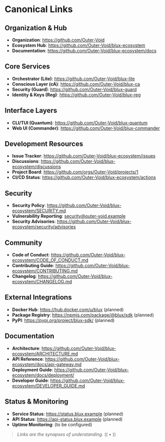# Canonical Links

## Organization & Hub
- **Organization**: https://github.com/Outer-Void
- **Ecosystem Hub**: https://github.com/Outer-Void/blux-ecosystem
- **Documentation**: https://github.com/Outer-Void/blux-ecosystem/docs

## Core Services
- **Orchestrator (Lite)**: https://github.com/Outer-Void/blux-lite
- **Conscious Layer (cA)**: https://github.com/Outer-Void/blux-ca  
- **Security (Guard)**: https://github.com/Outer-Void/blux-guard
- **Identity & Keys (Reg)**: https://github.com/Outer-Void/blux-reg

## Interface Layers
- **CLI/TUI (Quantum)**: https://github.com/Outer-Void/blux-quantum
- **Web UI (Commander)**: https://github.com/Outer-Void/blux-commander

## Development Resources
- **Issue Tracker**: https://github.com/Outer-Void/blux-ecosystem/issues
- **Discussions**: https://github.com/Outer-Void/blux-ecosystem/discussions
- **Project Board**: https://github.com/orgs/Outer-Void/projects/1
- **CI/CD Status**: https://github.com/Outer-Void/blux-ecosystem/actions

## Security
- **Security Policy**: https://github.com/Outer-Void/blux-ecosystem/SECURITY.md
- **Vulnerability Reporting**: security@outer-void.example
- **Security Advisories**: https://github.com/Outer-Void/blux-ecosystem/security/advisories

## Community
- **Code of Conduct**: https://github.com/Outer-Void/blux-ecosystem/CODE_OF_CONDUCT.md
- **Contributing Guide**: https://github.com/Outer-Void/blux-ecosystem/CONTRIBUTING.md
- **Changelog**: https://github.com/Outer-Void/blux-ecosystem/CHANGELOG.md

## External Integrations
- **Docker Hub**: https://hub.docker.com/u/blux (planned)
- **Package Registry**: https://npmjs.com/package/@blux/sdk (planned)
- **PyPI**: https://pypi.org/project/blux-sdk/ (planned)

## Documentation
- **Architecture**: https://github.com/Outer-Void/blux-ecosystem/ARCHITECTURE.md
- **API Reference**: https://github.com/Outer-Void/blux-ecosystem/docs/api-gateway.md
- **Deployment Guide**: https://github.com/Outer-Void/blux-ecosystem/docs/deployment/
- **Developer Guide**: https://github.com/Outer-Void/blux-ecosystem/DEVELOPER_GUIDE.md

## Status & Monitoring
- **Service Status**: https://status.blux.example (planned)
- **API Status**: https://api-status.blux.example (planned)
- **Uptime Monitoring**: (to be configured)

> *Links are the synapses of understanding.*  (( • ))
